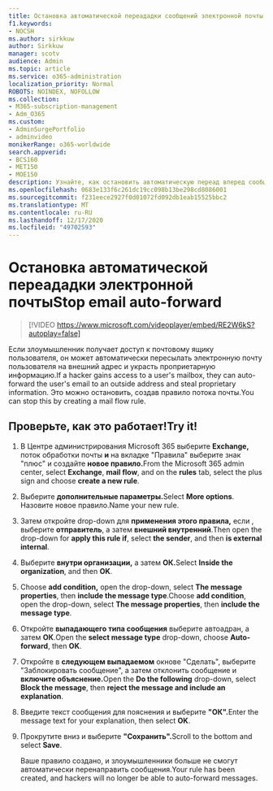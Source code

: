 ```yaml
---
title: Остановка автоматической переададки сообщений электронной почты
f1.keywords:
- NOCSH
ms.author: sirkkuw
author: Sirkkuw
manager: scotv
audience: Admin
ms.topic: article
ms.service: o365-administration
localization_priority: Normal
ROBOTS: NOINDEX, NOFOLLOW
ms.collection:
- M365-subscription-management
- Adm_O365
ms.custom:
- AdminSurgePortfolio
- adminvideo
monikerRange: o365-worldwide
search.appverid:
- BCS160
- MET150
- MOE150
description: Узнайте, как остановить автоматическую переад вперед сообщения электронной почты.
ms.openlocfilehash: 0683e133f6c261dc19cc098b13be298cd8086001
ms.sourcegitcommit: f231eece2927f0d01072fd092db1eab15525bbc2
ms.translationtype: MT
ms.contentlocale: ru-RU
ms.lasthandoff: 12/17/2020
ms.locfileid: "49702593"
---
```

# <a name="stop-email-auto-forward"></a><span data-ttu-id="da8e7-103">Остановка автоматической переададки электронной почты</span><span class="sxs-lookup"><span data-stu-id="da8e7-103">Stop email auto-forward</span></span>

> [!VIDEO https://www.microsoft.com/videoplayer/embed/RE2W6kS?autoplay=false]

<span data-ttu-id="da8e7-104">Если злоумышленник получает доступ к почтовому ящику пользователя, он может автоматически пересылать электронную почту пользователя на внешний адрес и украсть проприетарную информацию.</span><span class="sxs-lookup"><span data-stu-id="da8e7-104">If a hacker gains access to a user's mailbox, they can auto-forward the user's email to an outside address and steal proprietary information.</span></span> <span data-ttu-id="da8e7-105">Это можно остановить, создав правило потока почты.</span><span class="sxs-lookup"><span data-stu-id="da8e7-105">You can stop this by creating a mail flow rule.</span></span>

## <a name="try-it"></a><span data-ttu-id="da8e7-106">Проверьте, как это работает!</span><span class="sxs-lookup"><span data-stu-id="da8e7-106">Try it!</span></span>

1. <span data-ttu-id="da8e7-107">В Центре администрирования Microsoft 365 выберите **Exchange,**  поток обработки почты **и** на вкладке "Правила" выберите знак "плюс" и создайте **новое правило.**</span><span class="sxs-lookup"><span data-stu-id="da8e7-107">From the Microsoft 365 admin center, select **Exchange**, **mail flow**, and on the **rules** tab, select the plus sign and choose **create a new rule**.</span></span>
1. <span data-ttu-id="da8e7-108">Выберите **дополнительные параметры.**</span><span class="sxs-lookup"><span data-stu-id="da8e7-108">Select **More options**.</span></span> <span data-ttu-id="da8e7-109">Назовите новое правило.</span><span class="sxs-lookup"><span data-stu-id="da8e7-109">Name your new rule.</span></span>
1. <span data-ttu-id="da8e7-110">Затем откройте drop-down для **применения этого правила,** если , выберите **отправитель**, а затем **внешний внутренний**.</span><span class="sxs-lookup"><span data-stu-id="da8e7-110">Then open the drop-down for **apply this rule if**, select **the sender**, and then **is external internal**.</span></span>
1. <span data-ttu-id="da8e7-111">Выберите **внутри организации,** а затем **ОК.**</span><span class="sxs-lookup"><span data-stu-id="da8e7-111">Select **Inside the organization**, and then **OK**.</span></span>
1. <span data-ttu-id="da8e7-112">Choose **add condition,** open the drop-down, select **The message properties**, then **include the message type**.</span><span class="sxs-lookup"><span data-stu-id="da8e7-112">Choose **add condition**, open the drop-down, select **The message properties**, then **include the message type**.</span></span>
1. <span data-ttu-id="da8e7-113">Откройте **выпадающего типа сообщения** выберите автоадран, а затем **ОК**.</span><span class="sxs-lookup"><span data-stu-id="da8e7-113">Open the **select message type** drop-down, choose **Auto-forward**, then **OK**.</span></span>
1. <span data-ttu-id="da8e7-114">Откройте в **следующем выпадаемом** окнове "Сделать", выберите "Заблокировать сообщение", а затем отклонить сообщение и **включите объяснение.**</span><span class="sxs-lookup"><span data-stu-id="da8e7-114">Open the **Do the following** drop-down, select **Block the message**, then **reject the message and include an explanation**.</span></span>
1. <span data-ttu-id="da8e7-115">Введите текст сообщения для пояснения и выберите **"ОК".**</span><span class="sxs-lookup"><span data-stu-id="da8e7-115">Enter the message text for your explanation, then select **OK**.</span></span>
1. <span data-ttu-id="da8e7-116">Прокрутите вниз и выберите **"Сохранить".**</span><span class="sxs-lookup"><span data-stu-id="da8e7-116">Scroll to the bottom and select **Save**.</span></span>

    <span data-ttu-id="da8e7-117">Ваше правило создано, и злоумышленники больше не смогут автоматически перенаправить сообщения.</span><span class="sxs-lookup"><span data-stu-id="da8e7-117">Your rule has been created, and hackers will no longer be able to auto-forward messages.</span></span>